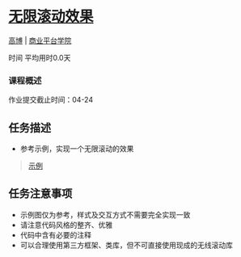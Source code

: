 # [无限滚动效果](http://ife.baidu.com/course/detail/id/47)

[高博](http://ife.baidu.com/mentor/detail/id/8) | [商业平台学院](http://ife.baidu.com/college/detail/id/5)

时间  平均用时0.0天

### 课程概述

作业提交截止时间：04-24

## 任务描述

* 参考示例，实现一个无限滚动的效果<br />
> [示例](https://5paceman.github.io/infinite-scroll-demo/)

## 任务注意事项

* 示例图仅为参考，样式及交互方式不需要完全实现一致
* 请注意代码风格的整齐、优雅
* 代码中含有必要的注释
* 可以合理使用第三方框架、类库，但不可直接使用现成的无线滚动库